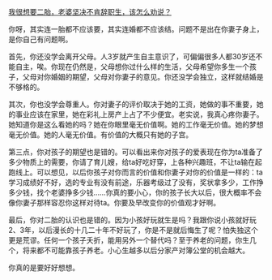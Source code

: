 [我很想要二胎，老婆坚决不肯辞职生，该怎么劝说？](https://www.zhihu.com/question/318337786/answer/639600053)




  

你呀，其实连一胎都不应该要，其实连婚都不应该结。问题不是出在你妻子身上，是你自己有问题啊。

首先，你还没学会离开父母。人3岁就产生自主意识了，可偏偏很多人都30岁还不能自主，唉。你现在仍然是，父母想你过什么样的生活，父母希望你多生一个孩子，父母对你婚姻的期望，父母对你妻子的意见。你还没学会独立，这样就结婚是不够格的。

其次，你也没学会尊重人。你对妻子的评价取决于她的工资，她做的事不重要，她的事业应该在家里，她在彩礼上房产上占了不少便宜。老实说，我真心疼你妻子。她知道你是这么看她的吗？她在你眼里毫无价值啊。她的工作毫无价值。她的梦想毫无价值。她的人毫无价值。有价值的大概只有她的子宫。

第三点，你对孩子的期望也是错的。可以看出来你对孩子的爱表现在你为ta准备了多少物质上的需要，你请了育儿嫂，给ta好吃好穿，上各种兴趣班，不让ta输在起跑线上。可以想见，以后你孩子对你而言的价值和你妻子对你的价值是一样的：ta学习成绩好不好，选的专业有没有前途，乐器考级过了没有，奖状拿多少，工作挣多少钱，找个老婆挣多少钱……你真的要小心，你的孩子长大以后，很大概率不会像你妻子那样容忍你这样对待ta。你要及早改变你的价值观才好啊。

最后，你对二胎的认识也是错的。因为小孩好玩就生是吗？我跟你说小孩就好玩2、3年，以后漫长的十几二十年不好玩了，你是不是就后悔生了呢？怕失独这个更是荒谬。任何一个孩子夭折，能用另外一个替代吗？至于养老的问题，你生几个，将来都不可能靠孩子养老。小心生越多以后分家产对簿公堂的机会越大。

你真的是要好好想想。